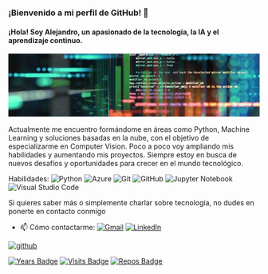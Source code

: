 ### ¡Bienvenido a mi perfil de GitHub! 👋
#### ¡Hola! Soy Alejandro, un apasionado de la tecnología, la IA y el aprendizaje continuo.
![¡Hola! Soy Alejandro, un apasionado de la tecnología, la IA y el aprendizaje continuo.](https://raw.githubusercontent.com/asanlir/asanlir/main/assets/1699565272303.jpg)

Actualmente me encuentro formándome en áreas como Python, Machine Learning y soluciones basadas en la nube, con el objetivo de especializarme en Computer Vision. Poco a poco voy ampliando mis habilidades y aumentando mis proyectos. Siempre estoy en busca de nuevos desafíos y oportunidades para crecer en el mundo tecnológico.

Habilidades: ![Python](https://img.shields.io/badge/python-3670A0?style=for-the-badge&logo=python&logoColor=ffdd54) ![Azure](https://img.shields.io/badge/azure-%230072C6.svg?style=for-the-badge&logo=microsoftazure&logoColor=white) ![Git](https://img.shields.io/badge/git-%23F05033.svg?style=for-the-badge&logo=git&logoColor=white) ![GitHub](https://img.shields.io/badge/github-%23121011.svg?style=for-the-badge&logo=github&logoColor=white) ![Jupyter Notebook](https://img.shields.io/badge/jupyter-%23FA0F00.svg?style=for-the-badge&logo=jupyter&logoColor=white) ![Visual Studio Code](https://img.shields.io/badge/Visual%20Studio%20Code-0078d7.svg?style=for-the-badge&logo=visual-studio-code&logoColor=white)

Si quieres saber más o simplemente charlar sobre tecnología, no dudes en ponerte en contacto conmigo
- 📫 Cómo contactarme: [![Gmail](https://img.shields.io/badge/Gmail-D14836?logo=gmail&logoColor=white)](mailto:alejandrosanchezlirola@gmail.com) [![LinkedIn](https://img.shields.io/badge/Linkedin-%230077B5.svg?logo=linkedin&logoColor=white)](https://www.linkedin.com/in/alejandro-sanchez-lirola/)


[<img src='https://cdn.jsdelivr.net/npm/simple-icons@3.0.1/icons/github.svg' alt='github' height='40'>](https://github.com/asanlir) 


[![Years Badge](https://badges.pufler.dev/years/asanlir)](https://badges.pufler.dev) [![Visits Badge](https://badges.pufler.dev/visits/asanlir/asanlir)](https://badges.pufler.dev) [![Repos Badge](https://badges.pufler.dev/repos/asanlir)](https://badges.pufler.dev)



